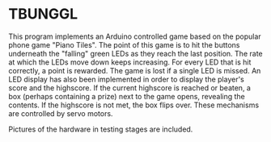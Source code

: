 # TBUNGGL
This program implements an Arduino controlled game based on the popular phone game "Piano Tiles". The point of this game
is to hit the buttons underneath the "falling" green LEDs as they reach the last position. The rate at which the LEDs
move down keeps increasing. For every LED that is hit correctly, a point is rewarded. The game is lost if a single
LED is missed. An LED display has also been implemented in order to display the player's score and the highscore. If
the current highscore is reached or beaten, a  box (perhaps containing a prize) next to the game opens, revealing the 
contents. If the highscore is not met, the box flips over. These mechanisms are controlled by servo motors.

Pictures of the hardware in testing stages are included.
